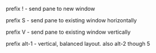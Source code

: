 prefix ! - send pane to new window

prefix S - send pane to existing window horizontally

prefix V - send pane to existing window vertically

prefix alt-1 - vertical, balanced layout. also alt-2 though 5
